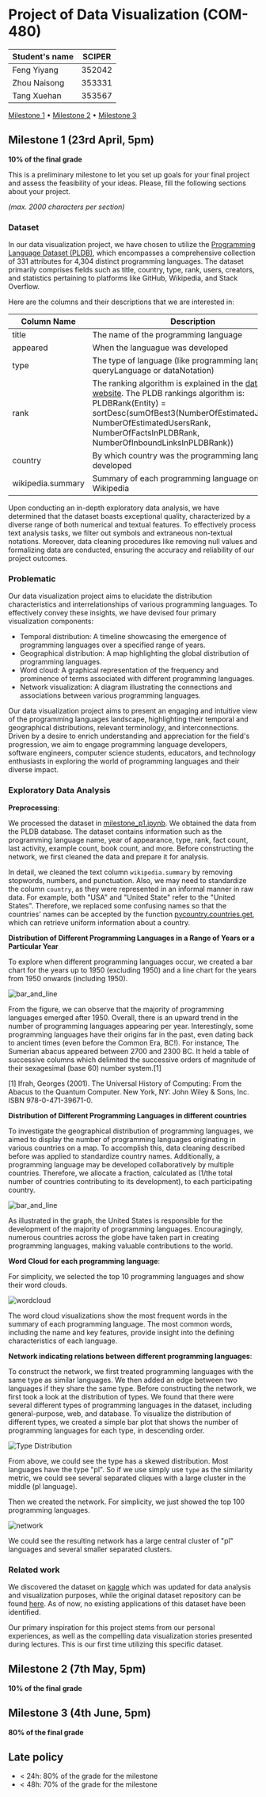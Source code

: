 # Project of Data Visualization (COM-480)

| Student's name | SCIPER |
| -------------- | ------ |
|Feng Yiyang |352042 |
|Zhou Naisong |353331 |
|Tang Xuehan |353567 |

[Milestone 1](#milestone-1) • [Milestone 2](#milestone-2) • [Milestone 3](#milestone-3)

## Milestone 1 (23rd April, 5pm)

**10% of the final grade**

This is a preliminary milestone to let you set up goals for your final project and assess the feasibility of your ideas.
Please, fill the following sections about your project.

*(max. 2000 characters per section)*

### Dataset

In our data visualization project, we have chosen to utilize the [Programming Language Dataset (PLDB)](https://pldb.com/), which encompasses a comprehensive collection of 331 attributes for 4,304 distinct programming languages. The dataset primarily comprises fields such as title, country, type, rank, users, creators, and statistics pertaining to platforms like GitHub, Wikipedia, and Stack Overflow.

Here are the columns and their descriptions that we are interested in:

| Column Name | Description |
| -------------- | ------ |
|title |The name of the programming language |
|appeared |When the languague was developed |
|type |The type of language (like programming language, queryLanguage or dataNotation) |
|rank |The ranking algorithm is explained in the [dataset website](https://pldb.com/pages/the-rankings-algorithm.html). The PLDB rankings algorithm is: PLDBRank(Entity) = sortDesc(sumOfBest3(NumberOfEstimatedJobsRank, NumberOfEstimatedUsersRank, NumberOfFactsInPLDBRank, NumberOfInboundLinksInPLDBRank))|
|country |By which country was the programming language developed |
|wikipedia.summary | Summary of each programming language on Wikipedia |


Upon conducting an in-depth exploratory data analysis, we have determined that the dataset boasts exceptional quality, characterized by a diverse range of both numerical and textual features. To effectively process text analysis tasks, we filter out symbols and extraneous non-textual notations. Moreover, data cleaning procedures like removing null values and formalizing data are conducted, ensuring the accuracy and reliability of our project outcomes.

### Problematic

Our data visualization project aims to elucidate the distribution characteristics and interrelationships of various programming languages. To effectively convey these insights, we have devised four primary visualization components:

- Temporal distribution: A timeline showcasing the emergence of programming languages over a specified range of years.
- Geographical distribution: A map highlighting the global distribution of programming languages.
- Word cloud: A graphical representation of the frequency and prominence of terms associated with different programming languages.
- Network visualization: A diagram illustrating the connections and associations between various programming languages.

Our data visualization project aims to present an engaging and intuitive view of the programming languages landscape, highlighting their temporal and geographical distributions, relevant terminology, and interconnections. Driven by a desire to enrich understanding and appreciation for the field's progression, we aim to engage programming language developers, software engineers, computer science students, educators, and technology enthusiasts in exploring the world of programming languages and their diverse impact.

### Exploratory Data Analysis

**Preprocessing**:

We processed the dataset in [milestone_p1.ipynb](milestone_p1.ipynb). We obtained the data from the PLDB database. The dataset contains information such as the programming language name, year of appearance, type, rank, fact count, last activity, example count, book count, and more. Before constructing the network, we first cleaned the data and prepare it for analysis. 

In detail, we cleaned the text column `wikipedia.summary` by removing stopwords, numbers, and punctuation. Also, we may need to standardize the column `country`, as they were represented in an informal manner in raw data. For example, both "USA" and "United State" refer to the "United States". Therefore, we replaced some confusing names so that the countries' names can be accepted by the function [pycountry.countries.get](https://pypi.org/project/pycountry/), which can retrieve uniform information about a country.

**Distribution of Different Programming Languages in a Range of Years or a Particular Year**

To explore when different programming languages occur, we created a bar chart for the years up to 1950 (excluding 1950) and a line chart for the years from 1950 onwards (including 1950).

![bar_and_line](./image/bar_and_line.png)

From the figure, we can observe that the majority of programming languages emerged after 1950. Overall, there is an upward trend in the number of programming languages appearing per year. Interestingly, some programming languages have their origins far in the past, even dating back to ancient times (even before the Common Era, BC!). For instance, The Sumerian abacus appeared between 2700 and 2300 BC. It held a table of successive columns which delimited the successive orders of magnitude of their sexagesimal (base 60) number system.[1]

[1] Ifrah, Georges (2001). The Universal History of Computing: From the Abacus to the Quantum Computer. New York, NY: John Wiley & Sons, Inc. ISBN 978-0-471-39671-0.

**Distribution of Different Programming Languages in different countries**

To investigate the geographical distribution of programming languages, we aimed to display the number of programming languages originating in various countries on a map. To accomplish this, data cleaning described before was applied to standardize country names. Additionally, a programming language may be developed collaboratively by multiple countries. Therefore, we allocate a fraction, calculated as (1/the total number of countries contributing to its development), to each participating country.

![bar_and_line](./image/global_map.png)

As illustrated in the graph, the United States is responsible for the development of the majority of programming languages. Encouragingly, numerous countries across the globe have taken part in creating programming languages, making valuable contributions to the world.

**Word Cloud for each programming language**:

For simplicity, we selected the top 10 programming languages and show their word clouds.

![wordcloud](./image/wordcloud.png)

The word cloud visualizations show the most frequent words in the summary of each programming language. The most common words, including the name and key features, provide insight into the defining characteristics of each language.

**Network indicating relations between different programming languages**:

To construct the network, we first treated programming languages with the same type as similar languages. We then added an edge between two languages if they share the same type. Before constructing the network, we first took a look at the distribution of types. We found that there were several different types of programming languages in the dataset, including general-purpose, web, and database. To visualize the distribution of different types, we created a simple bar plot that shows the number of programming languages for each type, in descending order.

![Type Distribution](./image/type_distribution.png)

From above, we could see the type has a skewed distribution. Most languages have the type "pl". So if we use simply use `type` as the similarity metric, we could see several separated cliques with a large cluster in the middle (pl language).

Then we created the network. For simplicity, we just showed the top 100 programming languages.

![network](./image/network.png)

We could see the resulting network has a large central cluster of "pl" languages and several smaller separated clusters.


### Related work

We discovered the dataset on [kaggle](https://www.kaggle.com/datasets/sujaykapadnis/programming-language-database) which was updated for data analysis and visualization purposes, while the original dataset repository can be found [here](https://github.com/breck7/pldb). As of now, no existing applications of this dataset have been identified. 

Our primary inspiration for this project stems from our personal experiences, as well as the compelling data visualization stories presented during lectures. This is our first time utilizing this specific dataset.

## Milestone 2 (7th May, 5pm)

**10% of the final grade**


## Milestone 3 (4th June, 5pm)

**80% of the final grade**


## Late policy

- < 24h: 80% of the grade for the milestone
- < 48h: 70% of the grade for the milestone

